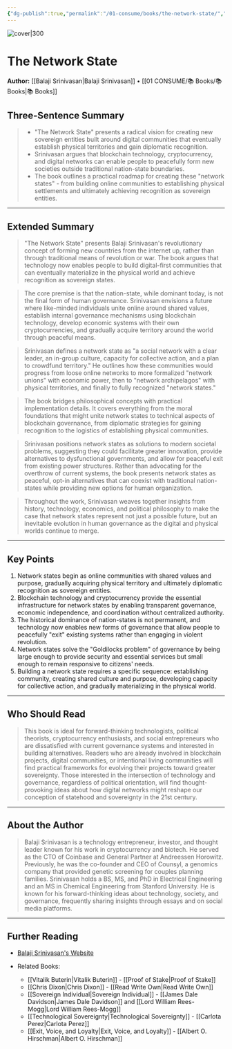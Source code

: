 ```yaml
---
{"dg-publish":true,"permalink":"/01-consume/books/the-network-state/","title":"The Network State","tags":["crypto","cryptocurrency","blockchain-technology","governance","decentralized-governance","digital-society"]}
---
```



![cover|300](https://m.media-amazon.com/images/I/71ZeCLHRzvL._SL1500_.jpg)

# The Network State
**Author:** [[Balaji Srinivasan\|Balaji Srinivasan]] • [[01 CONSUME/📚 Books/📚 Books\|📚 Books]]
## Three-Sentence Summary

> - "The Network State" presents a radical vision for creating new sovereign entities built around digital communities that eventually establish physical territories and gain diplomatic recognition.
> - Srinivasan argues that blockchain technology, cryptocurrency, and digital networks can enable people to peacefully form new societies outside traditional nation-state boundaries.
> - The book outlines a practical roadmap for creating these "network states" - from building online communities to establishing physical settlements and ultimately achieving recognition as sovereign entities.

---

## Extended Summary

> "The Network State" presents Balaji Srinivasan's revolutionary concept of forming new countries from the internet up, rather than through traditional means of revolution or war. The book argues that technology now enables people to build digital-first communities that can eventually materialize in the physical world and achieve recognition as sovereign states.

> The core premise is that the nation-state, while dominant today, is not the final form of human governance. Srinivasan envisions a future where like-minded individuals unite online around shared values, establish internal governance mechanisms using blockchain technology, develop economic systems with their own cryptocurrencies, and gradually acquire territory around the world through peaceful means.

> Srinivasan defines a network state as "a social network with a clear leader, an in-group culture, capacity for collective action, and a plan to crowdfund territory." He outlines how these communities would progress from loose online networks to more formalized "network unions" with economic power, then to "network archipelagos" with physical territories, and finally to fully recognized "network states."

> The book bridges philosophical concepts with practical implementation details. It covers everything from the moral foundations that might unite network states to technical aspects of blockchain governance, from diplomatic strategies for gaining recognition to the logistics of establishing physical communities.

> Srinivasan positions network states as solutions to modern societal problems, suggesting they could facilitate greater innovation, provide alternatives to dysfunctional governments, and allow for peaceful exit from existing power structures. Rather than advocating for the overthrow of current systems, the book presents network states as peaceful, opt-in alternatives that can coexist with traditional nation-states while providing new options for human organization.

> Throughout the work, Srinivasan weaves together insights from history, technology, economics, and political philosophy to make the case that network states represent not just a possible future, but an inevitable evolution in human governance as the digital and physical worlds continue to merge.

---

## Key Points

1. Network states begin as online communities with shared values and purpose, gradually acquiring physical territory and ultimately diplomatic recognition as sovereign entities.
2. Blockchain technology and cryptocurrency provide the essential infrastructure for network states by enabling transparent governance, economic independence, and coordination without centralized authority.
3. The historical dominance of nation-states is not permanent, and technology now enables new forms of governance that allow people to peacefully "exit" existing systems rather than engaging in violent revolution.
4. Network states solve the "Goldilocks problem" of governance by being large enough to provide security and essential services but small enough to remain responsive to citizens' needs.
5. Building a network state requires a specific sequence: establishing community, creating shared culture and purpose, developing capacity for collective action, and gradually materializing in the physical world.

---

## Who Should Read

> This book is ideal for forward-thinking technologists, political theorists, cryptocurrency enthusiasts, and social entrepreneurs who are dissatisfied with current governance systems and interested in building alternatives. Readers who are already involved in blockchain projects, digital communities, or intentional living communities will find practical frameworks for evolving their projects toward greater sovereignty. Those interested in the intersection of technology and governance, regardless of political orientation, will find thought-provoking ideas about how digital networks might reshape our conception of statehood and sovereignty in the 21st century.

---

## About the Author

> Balaji Srinivasan is a technology entrepreneur, investor, and thought leader known for his work in cryptocurrency and biotech. He served as the CTO of Coinbase and General Partner at Andreessen Horowitz. Previously, he was the co-founder and CEO of Counsyl, a genomics company that provided genetic screening for couples planning families. Srinivasan holds a BS, MS, and PhD in Electrical Engineering and an MS in Chemical Engineering from Stanford University. He is known for his forward-thinking ideas about technology, society, and governance, frequently sharing insights through essays and on social media platforms.

---

## Further Reading

- [Balaji Srinivasan's Website](https://balajis.com)

- Related Books:
	- [[Vitalik Buterin\|Vitalik Buterin]] -  [[Proof of Stake\|Proof of Stake]]
	- [[Chris Dixon\|Chris Dixon]] - [[Read Write Own\|Read Write Own]]
    - [[Sovereign Individual\|Sovereign Individual]] - [[James Dale Davidson\|James Dale Davidson]] and [[Lord William Rees-Mogg\|Lord William Rees-Mogg]]
    - [[Technological Sovereignty\|Technological Sovereignty]] - [[Carlota Perez\|Carlota Perez]]
    - [[Exit, Voice, and Loyalty\|Exit, Voice, and Loyalty]] - [[Albert O. Hirschman\|Albert O. Hirschman]]